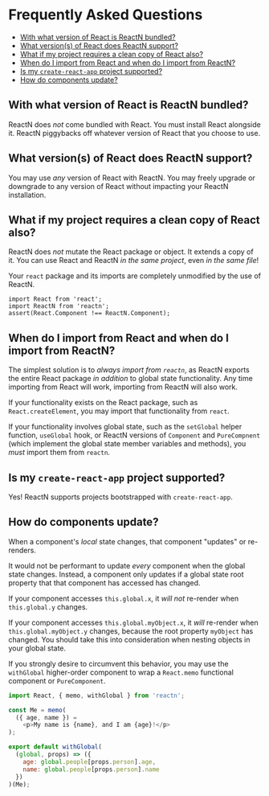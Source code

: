 # Frequently Asked Questions

* [With what version of React is ReactN bundled?](#with-what-version-of-react-is-reactn-bundled)
* [What version(s) of React does ReactN support?](#what-versions-of-react-does-reactn-support)
* [What if my project requires a clean copy of React also?](#what-if-my-project-requires-a-clean-copy-of-react-also)
* [When do I import from React and when do I import from ReactN?](#when-do-i-import-from-react-and-when-do-i-import-from-reactn)
* [Is my `create-react-app` project supported?](#is-my-create-react-app-project-supported)
* [How do components update?](#how-do-components-update)

## With what version of React is ReactN bundled?

ReactN does _not_ come bundled with React. You must install React alongside it.
ReactN piggybacks off whatever version of React that you choose to use.

## What version(s) of React does ReactN support?

You may use _any_ version of React with ReactN.
You may freely upgrade or downgrade to any version of React without impacting
your ReactN installation.

## What if my project requires a clean copy of React also?

ReactN does _not_ mutate the React package or object. It extends a copy of it.
You can use React and ReactN _in the same project_, even _in the same file_!

Your `react` package and its imports are completely unmodified by the use of
ReactN.

```
import React from 'react';
import ReactN from 'reactn';
assert(React.Component !== ReactN.Component);
```

## When do I import from React and when do I import from ReactN?

The simplest solution is to _always import from `reactn`_, as ReactN exports
the entire React package _in addition_ to global state functionality. Any time
importing from React will work, importing from ReactN will also work.

If your functionality exists on the React package, such as
`React.createElement`, you may import that functionality from `react`.

If your functionality involves global state, such as the `setGlobal` helper
function, `useGlobal` hook, or ReactN versions of `Component` and
`PureCompnent` (which implement the global state member variables and methods),
you _must_ import them from `reactn`.

## Is my `create-react-app` project supported?

Yes! ReactN supports projects bootstrapped with `create-react-app`.

## How do components update?

When a component's _local_ state changes, that component "updates" or
re-renders.

It would not be performant to update _every_ component when the global state
changes. Instead, a component only updates if a global state root property that
that component has accessed has changed.

If your component accesses `this.global.x`, it _will not_ re-render when
`this.global.y` changes.

If your component accesses `this.global.myObject.x`, it _will_ re-render when
`this.global.myObject.y` changes, because the root property `myObject` has
changed. You should take this into consideration when nesting objects in your
global state.

If you strongly desire to circumvent this behavior, you may use the
`withGlobal` higher-order component to wrap a `React.memo` functional component
or `PureComponent`.

```JavaScript
import React, { memo, withGlobal } from 'reactn';

const Me = memo(
  ({ age, name }) =
    <p>My name is {name}, and I am {age}!</p>
);

export default withGlobal(
  (global, props) => ({
    age: global.people[props.person].age,
    name: global.people[props.person].name
  })
)(Me);
```
